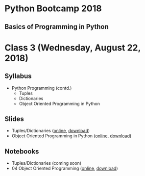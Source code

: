 # Python Bootcamp 2018

## Basics of Programming in Python

Class 3 (Wednesday, August 22, 2018)
=================================

Syllabus
------
- Python Programming (contd.)
  - Tuples
  - Dictionaries
  - Object Oriented Programming in Python

Slides
------
  - Tuples/Dictionaries ([online](https://www.slideshare.net/secret/wLCeCq2jBZ2C3y), [download](slides/05%20Tuples-Dictionaries.pptx))
  - Object Oriented Programming in Python ([online](https://www.slideshare.net/secret/vEoKUmM4hCcmrC), [download](slides/07%20Classes.pptx))
  
Notebooks
---------
  - Tuples/Dictionaries (coming soon)
  - 04 Object Oriented Programming ([online](https://mybinder.org/v2/gh/vineetbansal/Python-Bootcamp/master?filepath=notebooks/04%20Object%20Oriented%20Programming.ipynb), [download](notebooks/04%20Object%20Oriented%20Programming.ipynb))